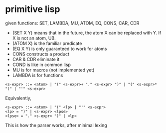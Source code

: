 # primitive lisp
given functions: SET, LAMBDA, MU, ATOM, EQ, CONS, CAR, CDR

- (SET X Y) means that in the future, the atom X can be replaced with Y. If X is not an atom, UB.
- (ATOM X) is the familiar predicate
- (EQ X Y) is only guaranteed to work for atoms
- CONS constructs a product
- CAR & CDR eliminate it
- COND is like in common lisp
- MU is for macros (not implemented yet)
- LAMBDA is for functions

```ebnf
<s-expr> ::= <atom> | "(" <s-expr>+ "." <s-expr> ")" | "(" <s-expr>* ")" | "'" <s-expr>
```

Equivalently,

```ebnf
<s-expr> ::= <atom> | "(" <lp> | "'" <s-expr>
<lp> = ")" | <s-expr> <lpse>
<lpse> = "." <s-expr> ")" | <lp>
```

This is how the parser works, after minimal lexing
